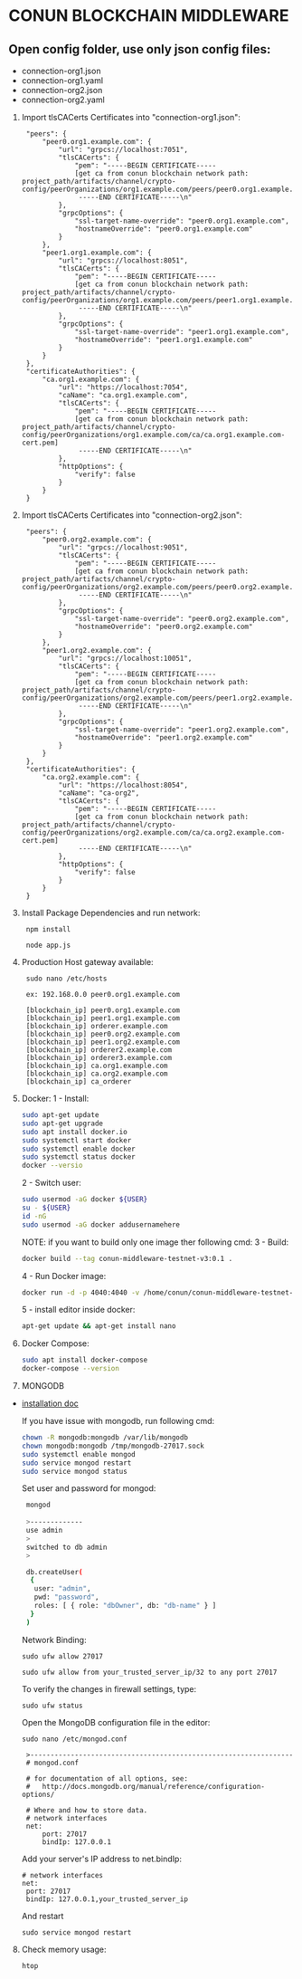 # CONUN BLOCKCHAIN MIDDLEWARE

## Open config folder, use only json config files:
- connection-org1.json
- connection-org1.yaml
- connection-org2.json
- connection-org2.yaml

1. Import tlsCACerts Certificates into "connection-org1.json":

        "peers": {
            "peer0.org1.example.com": {
                "url": "grpcs://localhost:7051",
                "tlsCACerts": {
                    "pem": "-----BEGIN CERTIFICATE----- 
                    [get ca from conun blockchain network path:  project_path/artifacts/channel/crypto-config/peerOrganizations/org1.example.com/peers/peer0.org1.example.com/tls/ca.crt]
                     -----END CERTIFICATE-----\n"
                },
                "grpcOptions": {
                    "ssl-target-name-override": "peer0.org1.example.com",
                    "hostnameOverride": "peer0.org1.example.com"
                }
            },
            "peer1.org1.example.com": {
                "url": "grpcs://localhost:8051",
                "tlsCACerts": {
                    "pem": "-----BEGIN CERTIFICATE----- 
                    [get ca from conun blockchain network path: project_path/artifacts/channel/crypto-config/peerOrganizations/org1.example.com/peers/peer1.org1.example.com/tls/ca.crt]
                     -----END CERTIFICATE-----\n"
                },
                "grpcOptions": {
                    "ssl-target-name-override": "peer1.org1.example.com",
                    "hostnameOverride": "peer1.org1.example.com"
                }
            }
        },
        "certificateAuthorities": {
            "ca.org1.example.com": {
                "url": "https://localhost:7054",
                "caName": "ca.org1.example.com",
                "tlsCACerts": {
                    "pem": "-----BEGIN CERTIFICATE----- 
                    [get ca from conun blockchain network path: project_path/artifacts/channel/crypto-config/peerOrganizations/org1.example.com/ca/ca.org1.example.com-cert.pem]
                     -----END CERTIFICATE-----\n"
                },
                "httpOptions": {
                    "verify": false
                }
            }
        }

2. Import tlsCACerts Certificates into "connection-org2.json":

        "peers": {
            "peer0.org2.example.com": {
                "url": "grpcs://localhost:9051",
                "tlsCACerts": {
                    "pem": "-----BEGIN CERTIFICATE----- 
                    [get ca from conun blockchain network path: project_path/artifacts/channel/crypto-config/peerOrganizations/org2.example.com/peers/peer0.org2.example.com/tls/ca.crt]
                     -----END CERTIFICATE-----\n"
                },
                "grpcOptions": {
                    "ssl-target-name-override": "peer0.org2.example.com",
                    "hostnameOverride": "peer0.org2.example.com"
                }
            },
            "peer1.org2.example.com": {
                "url": "grpcs://localhost:10051",
                "tlsCACerts": {
                    "pem": "-----BEGIN CERTIFICATE----- 
                    [get ca from conun blockchain network path: project_path/artifacts/channel/crypto-config/peerOrganizations/org2.example.com/peers/peer1.org2.example.com/tls/ca.crt]
                     -----END CERTIFICATE-----\n"
                },
                "grpcOptions": {
                    "ssl-target-name-override": "peer1.org2.example.com",
                    "hostnameOverride": "peer1.org2.example.com"
                }
            }
        },
        "certificateAuthorities": {
            "ca.org2.example.com": {
                "url": "https://localhost:8054",
                "caName": "ca-org2",
                "tlsCACerts": {
                    "pem": "-----BEGIN CERTIFICATE----- 
                    [get ca from conun blockchain network path: project_path/artifacts/channel/crypto-config/peerOrganizations/org2.example.com/ca/ca.org2.example.com-cert.pem]
                     -----END CERTIFICATE-----\n"
                },
                "httpOptions": {
                    "verify": false
                }
            }
        }

3. Install Package Dependencies and run network:

        npm install

        node app.js

4. Production Host gateway available:

        sudo nano /etc/hosts

        ex: 192.168.0.0 peer0.org1.example.com

        [blockchain_ip] peer0.org1.example.com
        [blockchain_ip] peer1.org1.example.com
        [blockchain_ip] orderer.example.com
        [blockchain_ip] peer0.org2.example.com
        [blockchain_ip] peer1.org2.example.com
        [blockchain_ip] orderer2.example.com
        [blockchain_ip] orderer3.example.com
        [blockchain_ip] ca.org1.example.com
        [blockchain_ip] ca.org2.example.com
        [blockchain_ip] ca_orderer       



5. Docker:
    1 - Install:
    
    ```bash
    sudo apt-get update 
    sudo apt-get upgrade
    sudo apt install docker.io
    sudo systemctl start docker
    sudo systemctl enable docker
    sudo systemctl status docker
    docker --versio
    ```

    2 - Switch user:    
    ```bash
    sudo usermod -aG docker ${USER}
    su - ${USER}
    id -nG
    sudo usermod -aG docker addusernamehere
    ```

    NOTE: if you want to build only one image ther following cmd:
    3 - Build:
    ```bash
    docker build --tag conun-middleware-testnet-v3:0.1 .
    ```
    
    4 - Run Docker image:
    ```bash
    docker run -d -p 4040:4040 -v /home/conun/conun-middleware-testnet-v3/wallet:/conun-middleware-testnet-v3/wallet -it conun-middleware-testnet-v3:0.1
    ```

    5 - install editor inside docker:
    ```bash
    apt-get update && apt-get install nano
    ```

6. Docker Compose:
    ```bash
    sudo apt install docker-compose
    docker-compose --version
    ```
  
7. MONGODB 
- [installation doc](https://docs.mongodb.com/manual/tutorial/install-mongodb-on-ubuntu/#install-mongodb-community-edition)

    If you have issue with mongodb, run following cmd:

    ```bash
    chown -R mongodb:mongodb /var/lib/mongodb
    chown mongodb:mongodb /tmp/mongodb-27017.sock
    sudo systemctl enable mongod
    sudo service mongod restart
    sudo service mongod status
   ```
   
   Set user and password for mongod:
   ```bash
    mongod
    
    >-------------
    use admin
    >
    switched to db admin
    >

    db.createUser(
     {
      user: "admin",
      pwd: "password",
      roles: [ { role: "dbOwner", db: "db-name" } ]
     }
    )
   ```

   Network Binding:
   ```
   sudo ufw allow 27017
   ```
   ```
   sudo ufw allow from your_trusted_server_ip/32 to any port 27017
   ```
   To verify the changes in firewall settings, type:
   ```
   sudo ufw status
   ```
   Open the MongoDB configuration file in the editor:
   ```
   sudo nano /etc/mongod.conf
    
    >-----------------------------------------------------------------
    # mongod.conf

    # for documentation of all options, see:
    #   http://docs.mongodb.org/manual/reference/configuration-options/

    # Where and how to store data.
    # network interfaces
    net:
        port: 27017
        bindIp: 127.0.0.1   
   ```

   Add your server's IP address to net.bindIp:
   ```
   # network interfaces  
   net:
    port: 27017
    bindIp: 127.0.0.1,your_trusted_server_ip
   ```
   And restart
   ```
   sudo service mongod restart
   ```

8. Check memory usage:
    ```bash
    htop
    ```